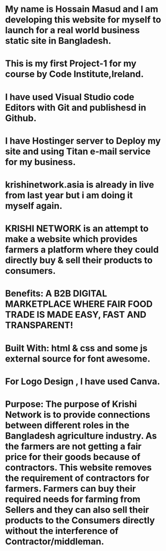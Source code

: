 # My name is Hossain Masud and I am developing this website for myself to launch for a real world business static site in Bangladesh.

# This is my first Project-1 for my course by Code Institute,Ireland.

# I have used Visual Studio code Editors with Git and publishesd in Github.

# I have Hostinger server to Deploy my site and using Titan e-mail service for my business.

# krishinetwork.asia is already in live from last year but i am doing it myself again.

# KRISHI NETWORK is an attempt to make a website which provides farmers a platform where they could directly buy & sell their products to consumers.

# Benefits: A B2B DIGITAL MARKETPLACE WHERE FAIR FOOD TRADE IS MADE EASY, FAST AND TRANSPARENT!

# Built With: html & css and some js external source for font awesome.

# For Logo Design , I have used Canva.

# Purpose: The purpose of Krishi Network is to provide connections between different roles in the Bangladesh agriculture industry. As the farmers are not getting a fair price for their goods because of contractors. This website removes the requirement of contractors for farmers. Farmers can buy their required needs for farming from Sellers and they can also sell their products to the Consumers directly without the interference of Contractor/middleman.
